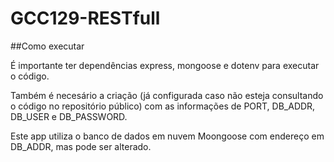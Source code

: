 # GCC129-RESTfull

##Como executar

É importante ter dependências express, mongoose e dotenv para executar o código.

Também é necesário a criação (já configurada caso não esteja consultando o código no repositório público) com as informações de PORT, DB_ADDR, DB_USER e DB_PASSWORD.

Este app utiliza o banco de dados em nuvem Moongoose com endereço em DB_ADDR, mas pode ser alterado.
